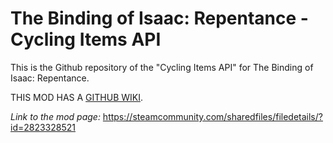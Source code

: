 # The Binding of Isaac: Repentance - Cycling Items API

This is the Github repository of the "Cycling Items API" for The Binding of Isaac: Repentance.

THIS MOD HAS A [GITHUB WIKI](https://github.com/MrSeemsGood/TBoI-Cycling-Items-API/wiki).

*Link to the mod page:* https://steamcommunity.com/sharedfiles/filedetails/?id=2823328521
